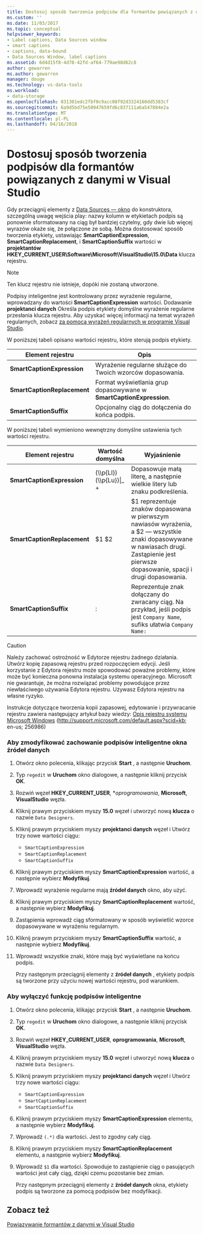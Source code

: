 ```yaml
---
title: Dostosuj sposób tworzenia podpisów dla formantów powiązanych z danymi w Visual Studio | Dokumentacja firmy Microsoft
ms.custom: ''
ms.date: 11/03/2017
ms.topic: conceptual
helpviewer_keywords:
- Label captions, Data Sources window
- smart captions
- captions, data-bound
- Data Sources Window, label captions
ms.assetid: 6d4d15f8-4d78-42fd-af64-779ae98d62c8
author: gewarren
ms.author: gewarren
manager: douge
ms.technology: vs-data-tools
ms.workload:
- data-storage
ms.openlocfilehash: 031301edc2fbf0c9acc08f92d3324160dd5383cf
ms.sourcegitcommit: 6a9d5bd75e50947659fd6c837111a6a547884e2a
ms.translationtype: MT
ms.contentlocale: pl-PL
ms.lasthandoff: 04/16/2018
---
```

# <a name="customize-how-visual-studio-creates-captions-for-data-bound-controls"></a>Dostosuj sposób tworzenia podpisów dla formantów powiązanych z danymi w Visual Studio
Gdy przeciągnij elementy z [Data Sources — okno](add-new-data-sources.md) do konstruktora, szczególną uwagę wejścia play: nazwy kolumn w etykietach podpis są ponownie sformatowany na ciąg był bardziej czytelny, gdy dwie lub więcej wyrazów okaże się, że połączone ze sobą. Można dostosować sposób tworzenia etykiety, ustawiając **SmartCaptionExpression**, **SmartCaptionReplacement**, i **SmartCaptionSuffix** wartości w **projektantów HKEY_CURRENT_USER\Software\Microsoft\VisualStudio\15.0\Data** klucza rejestru.  
  
> [!NOTE]
> Ten klucz rejestru nie istnieje, dopóki nie zostaną utworzone.  
  
Podpisy inteligentne jest kontrolowany przez wyrażenie regularne, wprowadzany do wartości **SmartCaptionExpression** wartości. Dodawanie **projektanci danych** Określa podpis etykiety domyślne wyrażenie regularne przesłania klucza rejestru. Aby uzyskać więcej informacji na temat wyrażeń regularnych, zobacz [za pomocą wyrażeń regularnych w programie Visual Studio](../ide/using-regular-expressions-in-visual-studio.md).  
  
W poniższej tabeli opisano wartości rejestru, które sterują podpis etykiety.  
  
|Element rejestru|Opis|  
|-------------------|-----------------|  
|**SmartCaptionExpression**|Wyrażenie regularne służące do Twoich wzorców dopasowania.|  
|**SmartCaptionReplacement**|Format wyświetlania grup dopasowywane w **SmartCaptionExpression**.|  
|**SmartCaptionSuffix**|Opcjonalny ciąg do dołączenia do końca podpis.|  
  
W poniższej tabeli wymieniono wewnętrzny domyślne ustawienia tych wartości rejestru.  
  
|Element rejestru|Wartość domyślna|Wyjaśnienie|  
|-------------------|-------------------|-----------------|  
|**SmartCaptionExpression**|(\\\p{Ll}) (\\\p{Lu})&#124;_ +|Dopasowuje małą literę, a następnie wielkie litery lub znaku podkreślenia.|  
|**SmartCaptionReplacement**|$1 $2|$1 reprezentuje znaków dopasowana w pierwszym nawiasów wyrażenia, a $2 — wszystkie znaki dopasowywane w nawiasach drugi. Zastąpienie jest pierwsze dopasowanie, spacji i drugi dopasowania.|  
|**SmartCaptionSuffix**|:|Reprezentuje znak dołączany do zwracany ciąg. Na przykład, jeśli podpis jest `Company Name`, sufiks ułatwia `Company Name:`|  
  
> [!CAUTION]
> Należy zachować ostrożność w Edytorze rejestru żadnego działania. Utwórz kopię zapasową rejestru przed rozpoczęciem edycji. Jeśli korzystanie z Edytora rejestru może spowodować poważne problemy, które może być konieczna ponowna instalacja systemu operacyjnego. Microsoft nie gwarantuje, że można rozwiązać problemy powodujące przez niewłaściwego używania Edytora rejestru. Używasz Edytora rejestru na własne ryzyko.  
>   
>  Instrukcje dotyczące tworzenia kopii zapasowej, edytowanie i przywracanie rejestru zawiera następujący artykuł bazy wiedzy: [Opis rejestru systemu Microsoft Windows](http://support.microsoft.com/default.aspx?scid=kb;en-us;256986) (http://support.microsoft.com/default.aspx?scid=kb; en-us; 256986)  
  
### <a name="to-modify-the-smart-captioning-behavior-of-the-data-sources-window"></a>Aby zmodyfikować zachowanie podpisów inteligentne okna źródeł danych  
  
1.  Otwórz okno polecenia, klikając przycisk **Start** , a następnie **Uruchom**.  
  
2.  Typ `regedit` w **Uruchom** okno dialogowe, a następnie kliknij przycisk **OK**.  
  
3.  Rozwiń węzeł **HKEY_CURRENT_USER**, **oprogramowania*, **Microsoft**, **VisualStudio** węzła.  
  
7.  Kliknij prawym przyciskiem myszy **15.0** węzeł i utworzyć nową **klucza** o nazwie `Data Designers`.  
  
8.  Kliknij prawym przyciskiem myszy **projektanci danych** węzeł i Utwórz trzy nowe wartości ciągu:

    - `SmartCaptionExpression`
    - `SmartCaptionReplacement`
    - `SmartCaptionSuffix`
  
11. Kliknij prawym przyciskiem myszy **SmartCaptionExpression** wartość, a następnie wybierz **Modyfikuj**.  
  
12. Wprowadź wyrażenie regularne mają **źródeł danych** okno, aby użyć.  
  
13. Kliknij prawym przyciskiem myszy **SmartCaptionReplacement** wartość, a następnie wybierz **Modyfikuj**.  
  
14. Zastąpienia wprowadź ciąg sformatowany w sposób wyświetlić wzorce dopasowywane w wyrażeniu regularnym.  
  
15. Kliknij prawym przyciskiem myszy **SmartCaptionSuffix** wartość, a następnie wybierz **Modyfikuj**.  
  
16. Wprowadź wszystkie znaki, które mają być wyświetlane na końcu podpis.  
  
    Przy następnym przeciągnij elementy z **źródeł danych** , etykiety podpis są tworzone przy użyciu nowej wartości rejestru, pod warunkiem.  
  
### <a name="to-turn-off-the-smart-captioning-feature"></a>Aby wyłączyć funkcję podpisów inteligentne  
  
1.  Otwórz okno polecenia, klikając przycisk **Start** , a następnie **Uruchom**.  
  
2.  Typ `regedit` w **Uruchom** okno dialogowe, a następnie kliknij przycisk **OK**.  
  
3.  Rozwiń węzeł **HKEY_CURRENT_USER**, **oprogramowania**, **Microsoft**, **VisualStudio** węzła.  
  
7.  Kliknij prawym przyciskiem myszy **15.0** węzeł i utworzyć nową **klucza** o nazwie `Data Designers`.  
  
8.  Kliknij prawym przyciskiem myszy **projektanci danych** węzeł i Utwórz trzy nowe wartości ciągu:

    - `SmartCaptionExpression`
    - `SmartCaptionReplacement`
    - `SmartCaptionSuffix`
  
11. Kliknij prawym przyciskiem myszy **SmartCaptionExpression** elementu, a następnie wybierz **Modyfikuj**.  
  
12. Wprowadź `(.*)` dla wartości. Jest to zgodny cały ciąg.  
  
13. Kliknij prawym przyciskiem myszy **SmartCaptionReplacement** elementu, a następnie wybierz **Modyfikuj**.  
  
14. Wprowadź `$1` dla wartości. Spowoduje to zastąpienie ciąg o pasujących wartości jest cały ciąg, dzięki czemu pozostanie bez zmian.  
  
    Przy następnym przeciągnij elementy z **źródeł danych** okna, etykiety podpis są tworzone za pomocą podpisów bez modyfikacji.  
  
## <a name="see-also"></a>Zobacz też  
[Powiązywanie formantów z danymi w Visual Studio](../data-tools/bind-controls-to-data-in-visual-studio.md)